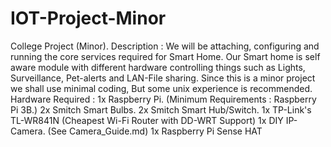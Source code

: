 # IOT-Project-Minor
College Project (Minor). Description :  We will be attaching, configuring and running the core services required for Smart Home. Our Smart home is self aware module with different hardware controlling things such as Lights, Surveillance, Pet-alerts and LAN-File sharing. Since this is a minor project we shall use minimal coding, But some unix experience is recommended.  
Hardware Required :
1x Raspberry Pi. (Minimum Requirements : Raspberry Pi 3B.)
2x Smitch Smart Bulbs.
2x Smitch Smart Hub/Switch.
1x TP-Link's TL-WR841N (Cheapest Wi-Fi Router with DD-WRT Support)
1x DIY IP-Camera. (See Camera_Guide.md)
1x Raspberry Pi Sense HAT
